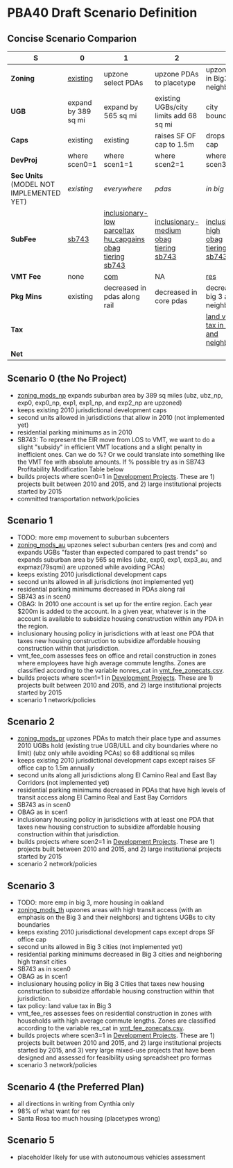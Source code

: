 # PBA40 Draft Scenario Definition

## Concise Scenario Comparion

   S    |             0             |             1             |             2             |            3              |            4              |            5
------- | ------------------------- | ------------------------- | ------------------------- | ------------------------- | ------------------------- | -------------------------           
**Zoning** | [existing](https://github.com/MetropolitanTransportationCommission/bayarea_urbansim/blob/master/data/zoning_mods_0.csv) | upzone select PDAs        | upzone PDAs to placetype  | upzone TPAs in Big3 and neighbors | [upzone some PDAs](https://github.com/MetropolitanTransportationCommission/bayarea_urbansim/blob/master/data/zoning_mods_4.csv) | ttt
**UGB** | expand by 389 sq mi | expand by 565 sq mi | existing UGBs/city limits add 68 sq mi | city boundaries | existing UGBs/city limits add 68 sq mi | ttt 
**Caps** | existing | existing | raises SF OF cap to 1.5m | drops SF OF cap | raises SF OF cap to 1.25m | ttt 
**DevProj** | where scen0=1 | where scen1=1 | where scen2=1 | where scen3=1 | [where scen4=1](https://github.com/MetropolitanTransportationCommission/bayarea_urbansim/blob/master/data/development_projects.csv) | ttt                         
**Sec Units** (MODEL NOT IMPLEMENTED YET) | *existing* | *everywhere* | *pdas* | *in big 3* | *pdas* | ttt
**SubFee** | [sb743](accounts_pba40.md#sb743) | [inclusionary-low](accounts_pba40.md#inclusionary-zoning-low) <br> [parceltax](accounts_pba40.md#parcel-tax) <br> [hu_capgains](accounts_pba40.md#housing-capital-gains-tax) <br> [obag](accounts_pba40.md#obag) <br> [tiering](accounts_pba40.md#ceqa-tiering) <br> [sb743](accounts_pba40.md#sb743) | [inclusionary-medium](accounts_pba40.md#inclusionary-zoning-medium) <br> [obag](accounts_pba40.md#obag) <br>  [tiering](accounts_pba40.md#ceqa-tiering) <br> [sb743](accounts_pba40.md#sb743) | [inclusionary-high](accounts_pba40.md#inclusionary-zoning-high) <br> [obag](accounts_pba40.md#obag) <br> [tiering](accounts_pba40.md#ceqa-tiering) <br> [sb743](accounts_pba40.md#sb743) | [inclusionary-medium](accounts_pba40.md#inclusionary-zoning-medium) <br> [obag](accounts_pba40.md#obag) <br>  [tiering](accounts_pba40.md#ceqa-tiering) <br> [sb743](accounts_pba40.md#sb743) | ttt 
**VMT Fee** | none | [com](accounts_pba40.md#vmt-fees) | NA | [res](accounts_pba40.md#vmt-fees) | [com](accounts_pba40.md#vmt-fees) | ttt
**Pkg Mins** | existing | decreased in pdas along rail | decreased in core pdas | decreased in big 3 and neighbors | [decreased in core pdas](accounts_pba40.md#land-value-tax) | ttt
**Tax** |  |  | | [land value tax in big 3 and neighbors](accounts_pba40.md#land-value-tax) | ttt | ttt                        
**Net** |                           |                           |                           | | ttt | ttt               
                         
                         


## Scenario 0 (the No Project)

* [zoning_mods_np](https://github.com/MetropolitanTransportationCommission/bayarea_urbansim/blob/master/data/zoning_mods_0.csv) expands suburban area by 389 sq miles (ubz, ubz_np, exp0, exp0_np, exp1, exp1_np, and exp2_np are upzoned)
* keeps existing 2010 jurisdictional development caps
* second units allowed in jurisdictions that allow in 2010 (not implemented yet)
* residential parking minimums as in 2010
* SB743: To represent the EIR move from LOS to VMT, we want to do a slight "subsidy" in efficient VMT locations and a slight penalty in inefficient ones. Can we do %? Or we could translate into something like the VMT fee with absolute amounts. If % possible try as in SB743 Profitability Modification Table below
* builds projects where scen0=1 in [Development Projects](https://github.com/MetropolitanTransportationCommission/bayarea_urbansim/blob/master/data/development_projects.csv). These are 1) projects built between 2010 and 2015, and 2) large institutional projects started by 2015
* committed transportation network/policies

## Scenario 1

* TODO: more emp movement to suburban subcenters
* [zoning_mods_au](https://github.com/MetropolitanTransportationCommission/bayarea_urbansim/blob/master/data/zoning_mods_au.csv) upzones select suburban centers (res and com) and expands UGBs "faster than expected compared to past trends" so expands suburban area by 565 sq miles  (ubz, exp0, exp1, exp3_au, and expmaz(79sqmi) are upzoned while avoiding PCAs)
* keeps existing 2010 jurisdictional development caps
* second units allowed in all jurisdictions (not implemented yet)
* residential parking minimums decreased in PDAs along rail
* SB743 as in scen0
* OBAG: In 2010 one account is set up for the entire region. Each year $200m is added to the account. In a given year, whatever is in the account is available to subsidize housing construction within any PDA in the region.
* inclusionary housing policy in jurisdictions with at least one PDA that taxes new housing construction to subsidize affordable housing construction within that jurisdiction.
* vmt_fee_com assesses fees on office and retail construction in zones where employees have high average commute lengths. Zones are classified according to the variable nonres_cat in [vmt_fee_zonecats.csv](https://github.com/MetropolitanTransportationCommission/bayarea_urbansim/blob/master/data/vmt_fee_zonecats.csv).
* builds projects where scen1=1 in [Development Projects](https://github.com/MetropolitanTransportationCommission/bayarea_urbansim/blob/master/data/development_projects.csv). These are 1) projects built between 2010 and 2015, and 2) large institutional projects started by 2015
* scenario 1 network/policies


## Scenario 2

* [zoning_mods_pr](https://github.com/MetropolitanTransportationCommission/bayarea_urbansim/blob/master/data/zoning_mods_2.csv) upzones PDAs to match their place type and assumes 2010 UGBs hold (existing true UGB/ULL and city boundaries where no limit) (ubz only while avoiding PCAs) so 68 additional sq miles
* keeps existing 2010 jurisdictional development caps except raises SF office cap to 1.5m annually
* second units along all jurisdictions along El Camino Real and East Bay Corridors (not implemented yet)
* residential parking minimums decreased in PDAs that have high levels of transit access along El Camino Real and East Bay Corridors
* SB743 as in scen0
* OBAG as in scen1
* inclusionary housing policy in jurisdictions with at least one PDA that taxes new housing construction to subsidize affordable housing construction within that jurisdiction. 
* builds projects where scen2=1 in [Development Projects](https://github.com/MetropolitanTransportationCommission/bayarea_urbansim/blob/master/data/development_projects.csv). These are 1) projects built between 2010 and 2015, and 2) large institutional projects started by 2015 
* scenario 2 network/policies


## Scenario 3

* TODO: more emp in big 3, more housing in oakland
* [zoning_mods_th](https://github.com/MetropolitanTransportationCommission/bayarea_urbansim/blob/master/data/zoning_mods_3.csv) upzones areas with high transit access (with an emphasis on the Big 3 and their neighbors) and tightens UGBs to city boundaries
* keeps existing 2010 jurisdictional development caps except drops SF office cap
* second units allowed in Big 3 cities (not implemented yet)
* residential parking minimums decreased in Big 3 cities and neighboring high transit cities 
* SB743 as in scen0
* OBAG as in scen1
* inclusionary housing policy in Big 3 Cities that taxes new housing construction to subsidize affordable housing construction within that jurisdiction.
* tax policy: land value tax in Big 3
* vmt_fee_res assesses fees on residential construction in zones with households with high average commute lengths. Zones are classified according to the variable res_cat in [vmt_fee_zonecats.csv](https://github.com/MetropolitanTransportationCommission/bayarea_urbansim/blob/master/data/vmt_fee_zonecats.csv).
* builds projects where scen3=1 in [Development Projects](https://github.com/MetropolitanTransportationCommission/bayarea_urbansim/blob/master/data/development_projects.csv). These are 1) projects built between 2010 and 2015, and 2) large institutional projects started by 2015, and 3) very large mixed-use projects that have been designed and assessed for feasibility using spreadsheet pro formas 
* scenario 3 network/policies


## Scenario 4 (the Preferred Plan)
* all directions in writing from Cynthia only
* 98% of what want for res
* Santa Rosa too much housing (placetypes wrong)


## Scenario 5
* placeholder likely for use with autonoumous vehicles assessment

